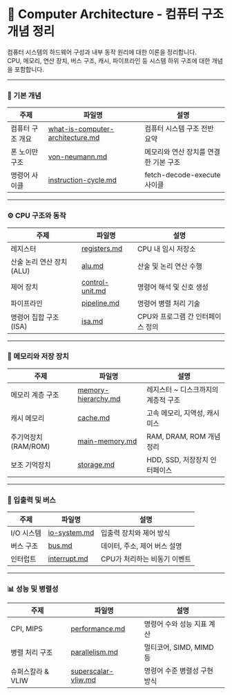 # 🧠 Computer Architecture - 컴퓨터 구조 개념 정리

컴퓨터 시스템의 하드웨어 구성과 내부 동작 원리에 대한 이론을 정리합니다.  
CPU, 메모리, 연산 장치, 버스 구조, 캐시, 파이프라인 등 시스템 하위 구조에 대한 개념을 포함합니다.

---

### 🧱 기본 개념
| 주제 | 파일명 | 설명 |
|------|--------|------|
| 컴퓨터 구조 개요 | [what-is-computer-architecture.md](./notes/what-is-computer-architecture.md) | 컴퓨터 시스템 구조 전반 요약 |
| 폰 노이만 구조 | [von-neumann.md](./notes/von-neumann.md) | 메모리와 연산 장치를 연결한 기본 구조 |
| 명령어 사이클 | [instruction-cycle.md](./notes/instruction-cycle.md) | fetch-decode-execute 사이클 |

---

### ⚙️ CPU 구조와 동작
| 주제 | 파일명 | 설명 |
|------|--------|------|
| 레지스터 | [registers.md](./notes/registers.md) | CPU 내 임시 저장소 |
| 산술 논리 연산 장치 (ALU) | [alu.md](./notes/alu.md) | 산술 및 논리 연산 수행 |
| 제어 장치 | [control-unit.md](./notes/control-unit.md) | 명령어 해석 및 신호 생성 |
| 파이프라인 | [pipeline.md](./notes/pipeline.md) | 명령어 병렬 처리 기술 |
| 명령어 집합 구조 (ISA) | [isa.md](./notes/isa.md) | CPU와 프로그램 간 인터페이스 정의 |

---

### 🧠 메모리와 저장 장치
| 주제 | 파일명 | 설명 |
|------|--------|------|
| 메모리 계층 구조 | [memory-hierarchy.md](./notes/memory-hierarchy.md) | 레지스터 ~ 디스크까지의 계층적 구조 |
| 캐시 메모리 | [cache.md](./notes/cache.md) | 고속 메모리, 지역성, 캐시 미스 |
| 주기억장치 (RAM/ROM) | [main-memory.md](./notes/main-memory.md) | RAM, DRAM, ROM 개념 정리 |
| 보조 기억장치 | [storage.md](./notes/storage.md) | HDD, SSD, 저장장치 인터페이스 |

---

### 🔌 입출력 및 버스
| 주제 | 파일명 | 설명 |
|------|--------|------|
| I/O 시스템 | [io-system.md](./notes/io-system.md) | 입출력 장치와 제어 방식 |
| 버스 구조 | [bus.md](./notes/bus.md) | 데이터, 주소, 제어 버스 설명 |
| 인터럽트 | [interrupt.md](./notes/interrupt.md) | CPU가 처리하는 비동기 이벤트 |

---

### 📊 성능 및 병렬성
| 주제 | 파일명 | 설명 |
|------|--------|------|
| CPI, MIPS | [performance.md](./notes/performance.md) | 명령어 수와 성능 지표 계산 |
| 병렬 처리 구조 | [parallelism.md](./notes/parallelism.md) | 멀티코어, SIMD, MIMD 등 |
| 슈퍼스칼라 & VLIW | [superscalar-vliw.md](./notes/superscalar-vliw.md) | 명령어 수준 병렬성 구현 방식 |

